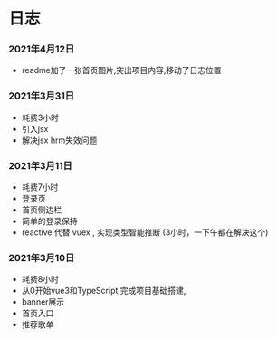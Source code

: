# 日志

### 2021年4月12日

* readme加了一张首页图片,突出项目内容,移动了日志位置


### 2021年3月31日

* 耗费3小时
* 引入jsx
* 解决jsx hrm失效问题
### 2021年3月11日

* 耗费7小时
* 登录页
* 首页侧边栏
* 简单的登录保持
* reactive 代替 vuex , 实现类型智能推断 (3小时，一下午都在解决这个)
### 2021年3月10日

* 耗费8小时
* 从0开始vue3和TypeScript,完成项目基础搭建,
* banner展示
* 首页入口
* 推荐歌单


